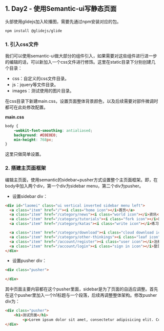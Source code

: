 ## 1. Day2 - 使用Semantic-ui写静态页面

头部使用glidejs加入轮播图，需要先通过npm安装对应的包。
```bash
npm install @glidejs/glide
```

### 1. 引入css文件

我们可以使用semantic-ui做大部分的组件引入，如果需要对这些组件进行进一步的编辑的话，可以新加入一个css文件进行修饰。这里在static目录下分别创建几个目录：

- css：自定义的css文件目录。
- js：jquery等文件目录。
- images：测试使用的图片目录。

在css目录下新建main.css，设置页面整体背景颜色，以及后续需要对部件微调时都可在此处修改配置。

**main.css**

```css
body {
    -webkit-font-smoothing: antialiased;
    background: #E0E0E0;
    min-height: 768px;
}
```
这里只做简单设置。


### 2. 搭建主页面框架

编辑主页面，使用semantic的sidebar+pusher方式设置整个主页面框架。即，在body中加入两个div，第一个div为sidebar menu，第二个div为pusher。

- 设置sidebar div：

```html
<div id="laomei" class="ui vertical inverted sidebar menu left">
  <a class="item" href="/"><i class="home icon"></i>首页</a>
  <a class="item" href="/category/news"><i class="world icon"></i>资讯</a>
  <a class="item" href="/category/tutorials"><i class="fork icon"></i>教程</a>
  <a class="item" href="/category/katas"><i class="write icon"></i>练习</a>

  <a class="item" href="/category/download"><i class="cloud download icon"></i>资源</a>
  <a class="item" href="/category/other-thinkings"><i class="leaf icon"></i>其他</a>
  <a class="item" href="/account/register"><i class="user icon"></i>注册</a>
  <a class="item" href="/account/login"><i class="sign in icon"></i>登录</a>
</div>
```

- 设置pusher div：

```html
<div class="pusher">
    
</div>    
```

其中页面主要内容都在这个pusher里面，sidebar是为了页面的自适应调整。首先在这个pusher里加入一个h1标题与一个段落，后续再调整整体架构。修改pusher div为：

```html
<div class="pusher">
    <h1>测试页面</h1>
        <p>Lorem ipsum dolor sit amet, consectetur adipisicing elit. Consectetur est mollitia natus nemo provident quo repudiandae temporibus. Alias doloribus explicabo id ipsam, pariatur perferendis possimus quaerat, quod quos saepe voluptate.</p>
</div>    
```



